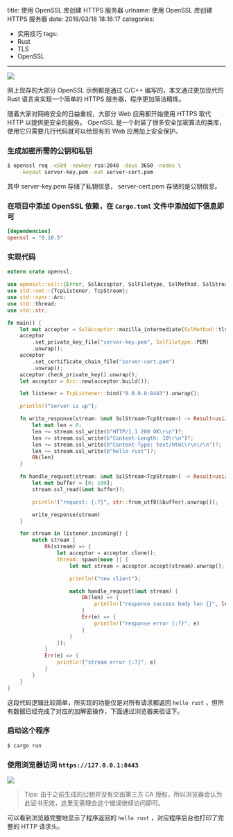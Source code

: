 title: 使用 OpenSSL 库创建 HTTPS 服务器
urlname: 使用 OpenSSL 库创建 HTTPS 服务器
date: 2018/03/18 18:16:17
categories:
- 实用技巧
tags:
- Rust
- TLS
- OpenSSL

---
![](https://image.covertness.me/openssl_https_server/https.png)

网上现存的大部分 OpenSSL 示例都是通过 C/C++ 编写的，本文通过更加现代的 Rust 语言来实现一个简单的 HTTPS 服务器，程序更加简洁精炼。
<!-- more -->
随着大家对网络安全的日益重视，大部分 Web 应用都开始使用 HTTPS 取代 HTTP 以提供更安全的服务。 OpenSSL 是一个封装了很多安全加密算法的类库，使用它只需要几行代码就可以给现有的 Web 应用加上安全保护。

### 生成加密所需的公钥和私钥
```bash
$ openssl req -x509 -newkey rsa:2048 -days 3650 -nodes \
    -keyout server-key.pem -out server-cert.pem
```
其中 server-key.pem 存储了私钥信息， server-cert.pem 存储的是公钥信息。

### 在项目中添加 OpenSSL 依赖，在 `Cargo.toml` 文件中添加如下信息即可
```toml
[dependencies]
openssl = "0.10.5"
```

### 实现代码
```rust
extern crate openssl;

use openssl::ssl::{Error, SslAcceptor, SslFiletype, SslMethod, SslStream};
use std::net::{TcpListener, TcpStream};
use std::sync::Arc;
use std::thread;
use std::str;

fn main() {
    let mut acceptor = SslAcceptor::mozilla_intermediate(SslMethod::tls()).unwrap();
    acceptor
        .set_private_key_file("server-key.pem", SslFiletype::PEM)
        .unwrap();
    acceptor
        .set_certificate_chain_file("server-cert.pem")
        .unwrap();
    acceptor.check_private_key().unwrap();
    let acceptor = Arc::new(acceptor.build());

    let listener = TcpListener::bind("0.0.0.0:8443").unwrap();

    println!("server is up");

    fn write_response(stream: &mut SslStream<TcpStream>) -> Result<usize, Error> {
        let mut len = 0;
        len += stream.ssl_write(b"HTTP/1.1 200 OK\r\n")?;
        len += stream.ssl_write(b"Content-Length: 10\r\n")?;
        len += stream.ssl_write(b"Content-Type: text/html\r\n\r\n")?;
        len += stream.ssl_write(b"hello rust")?;
        Ok(len)
    }

    fn handle_requset(stream: &mut SslStream<TcpStream>) -> Result<usize, Error> {
        let mut buffer = [0; 100];
        stream.ssl_read(&mut buffer)?;

        println!("request: {:?}", str::from_utf8(&buffer).unwrap());

        write_response(stream)
    }

    for stream in listener.incoming() {
        match stream {
            Ok(stream) => {
                let acceptor = acceptor.clone();
                thread::spawn(move || {
                    let mut stream = acceptor.accept(stream).unwrap();

                    println!("new client");

                    match handle_requset(&mut stream) {
                        Ok(len) => {
                            println!("response success body len {}", len)
                        }
                        Err(e) => {
                            println!("response error {:?}", e)
                        }
                    }
                });
            }
            Err(e) => {
                println!("stream error {:?}", e)
            }
        }
    }
}
```
这段代码逻辑比较简单，所实现的功能仅是对所有请求都返回 `hello rust` ，但所有数据已经完成了对应的加解密操作，下面通过浏览器来验证下。

### 启动这个程序
```bash
$ cargo run
```

### 使用浏览器访问 `https://127.0.0.1:8443`
![](https://image.covertness.me/openssl_https_server/snap.png)
> Tips: 由于之前生成的公钥并没有交由第三方 CA 授权，所以浏览器会认为此证书无效，这里无需理会这个错误继续访问即可。

可以看到浏览器完整地显示了程序返回的 `hello rust` ，对应程序后台也打印了完整的 HTTP 请求头。
